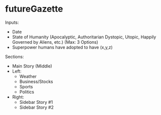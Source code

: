# futureGazette

Inputs:
- Date
- State of Humanity (Apocalyptic, Authoritarian Dystopic, Utopic, 
Happily Governed by Aliens, etc.) (Max: 3 Options)
- Superpower humans have adopted to have (x,y,z)

Sections: 
- Main Story (Middle)
- Left:
  - Weather
  - Business/Stocks
  - Sports
  - Politics
- Right:
  - Sidebar Story #1
  - Sidebar Story #2
